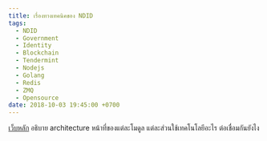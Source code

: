 ```yaml
---
title: เรื่องทางเทคนิคของ NDID
tags:
  - NDID
  - Government
  - Identity
  - Blockchain
  - Tendermint
  - Nodejs
  - Golang
  - Redis
  - ZMQ
  - Opensource
date: 2018-10-03 19:45:00 +0700
---
```


[เว็บหลัก][home]
อธิบาย architecture 
หน้าที่ของแต่ละโมดูล
แต่ละส่วนใช้เทคโนโลยีอะไร
ต่อเชื่อมกันยังไง

[home]: //ndidplatform.github.io/